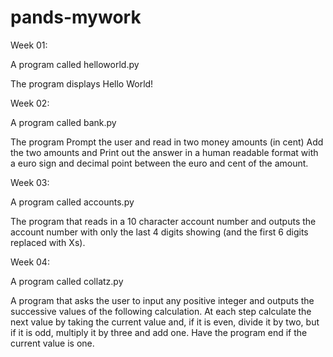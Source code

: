 # pands-mywork

Week 01: 

A program called helloworld.py

The program displays Hello World!

Week 02: 

A program called bank.py 

The program Prompt the user and read in two money amounts (in cent)
Add the two amounts and Print out the answer in a human readable format with a euro sign and decimal point between the euro and cent of the amount. 

Week 03: 

A program called accounts.py 

The program that reads in a 10 character account number and outputs the account number with only the last 4 digits showing (and the first 6 digits replaced with Xs).

Week 04: 

A program called collatz.py

A program that asks the user to input any positive integer and outputs the successive values of the following calculation.
At each step calculate the next value by taking the current value and, if it is even, divide it by two, but if it is odd, multiply it by three and add one.
Have the program end if the current value is one.
